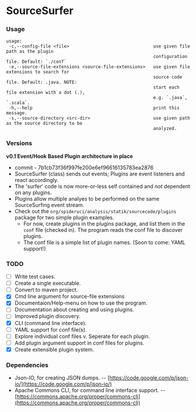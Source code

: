# SourceSurfer

### Usage

```
usage:
 -c,--config-file <file>                                use given file path as the plugin
                                                        configuration file. Default: `./conf`
 -e,--source-file-extensions <source-file-extensions>   use given file extensions to search for
                                                        source code file. Default: .java. NOTE:
                                                        start each file extension with a dot (.),
                                                        e.g. `.java`, `.scala`.
 -h,--help                                              print this message.
 -s,--source-directory <src-dir>                        use given path as the source directory to be
                                                        analyzed.
```


### Versions

**v0.1 Event/Hook Based Plugin architecture in place**  

- commit - 7b1cb73f36f997fe200e6ef96616135783ea2876
- SourceSurfer (class) sends out events; Plugins are event listeners and react accordingly.  
- The 'surfer' code is now more-or-less self contained and *not* dependent on any plugins.  
- Plugins allow multiple analyes to be performed on the same SourceSurfing event stream.  
- Check out the `org/spideruci/analysis/statik/sourcecode/plugins` package for two simple plugin examples.
  - For now, create plugins in the plugins package, and list them in the `conf` file (checked in). The program reads the conf file to discover plugins.
  - The conf file is a simple list of plugin names. (Soon to come: YAML support!)

### TODO

- [ ] Write test cases.
- [ ] Create a single executable.
- [ ] Convert to maven project.
- [x] Cmd line argument for source-file extensions
- [x] Documentaion/Help-menu on how to use the program.
- [ ] Documentation about creating and using plugins.
- [ ] Improved plugin discovery.  
- [x] CLI (command line interface).  
- [ ] YAML support for conf file(s).  
- [ ] Explore individual conf files v. Seperate for each plugin.  
- [ ] Add plugin argument support in conf files for plugins.  
- [x] Create extensible plugin system.

### Dependencies

- Json-IO, for creating JSON dumps. -- [https://code.google.com/p/json-io/](https://code.google.com/p/json-io/)
- Apache Commons CLI, for command line interface support. -- [https://commons.apache.org/proper/commons-cli](https://commons.apache.org/proper/commons-cli)
